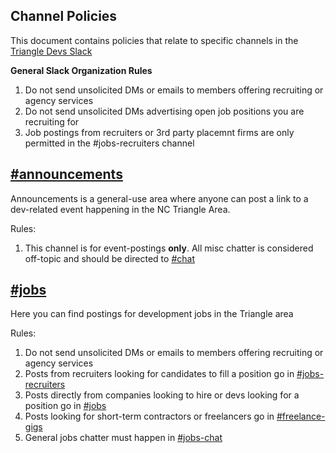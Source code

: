 ## Channel Policies

This document contains policies that relate to specific channels in the [Triangle Devs Slack](http://triangledevslack.com)

**General Slack Organization Rules**
1. Do not send unsolicited DMs or emails to members offering recruiting or agency services
2. Do not send unsolicited DMs advertising open job positions you are recruiting for
3. Job postings from recruiters or 3rd party placemnt firms are only permitted in the #jobs-recruiters channel


## [#announcements](https://triangledevs.slack.com/messages/jobs/)
Announcements is a general-use area where anyone can post a link to a dev-related event happening in the NC Triangle Area. 

Rules:
1. This channel is for event-postings **only**. All misc chatter is considered off-topic and should be directed to [#chat](https://triangledevs.slack.com/messages/chat/)

## [#jobs](https://triangledevs.slack.com/messages/jobs/)

Here you can find postings for development jobs in the Triangle area

Rules:

1. Do not send unsolicited DMs or emails to members offering recruiting or agency services
1. Posts from recruiters looking for candidates to fill a position go in [#jobs-recruiters](https://triangledevs.slack.com/messages/jobs-recruiters/)
1. Posts directly from companies looking to hire or devs looking for a position go in [#jobs](https://triangledevs.slack.com/messages/job)
1. Posts looking for short-term contractors or freelancers go in [#freelance-gigs](https://triangledevs.slack.com/messages/freelance-gigs/)
1. General jobs chatter must happen in [#jobs-chat](https://triangledevs.slack.com/messages/jobs-chat/)


